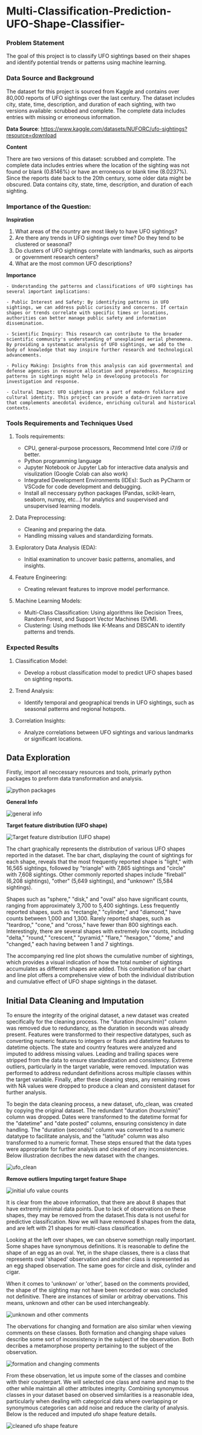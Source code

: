 # Multi-Classification-Prediction-UFO-Shape-Classifier-

### Problem Statement

The goal of this project is to classify UFO sightings based on their shapes and identify potential trends or patterns using machine learning.

### Data Source and Background

The dataset for this project is sourced from Kaggle and contains over 80,000 reports of UFO sightings over the last century. The dataset includes city, state, time, description, and duration of each sighting, with two versions available: scrubbed and complete. The complete data includes entries with missing or erroneous information.

**Data Source**: https://www.kaggle.com/datasets/NUFORC/ufo-sightings?resource=download

**Content**

There are two versions of this dataset: scrubbed and complete. The complete data includes entries where the location of the sighting was not found or blank (0.8146%) or have an erroneous or blank time (8.0237%). Since the reports date back to the 20th century, some older data might be obscured. Data contains city, state, time, description, and duration of each sighting.

### Importance of the Question:

**Inspiration**

1. What areas of the country are most likely to have UFO sightings?
2. Are there any trends in UFO sightings over time? Do they tend to be clustered or seasonal?
3. Do clusters of UFO sightings correlate with landmarks, such as airports or government research centers?
4. What are the most common UFO descriptions?

**Importance**

    - Understanding the patterns and classifications of UFO sightings has several important implications:

    - Public Interest and Safety: By identifying patterns in UFO sightings, we can address public curiosity and concerns. If certain shapes or trends correlate with specific times or locations, authorities can better manage public safety and information dissemination.

    - Scientific Inquiry: This research can contribute to the broader scientific community's understanding of unexplained aerial phenomena. By providing a systematic analysis of UFO sightings, we add to the body of knowledge that may inspire further research and technological advancements.

    - Policy Making: Insights from this analysis can aid governmental and defense agencies in resource allocation and preparedness. Recognizing patterns in sightings might help in developing protocols for investigation and response.

    - Cultural Impact: UFO sightings are a part of modern folklore and cultural identity. This project can provide a data-driven narrative that complements anecdotal evidence, enriching cultural and historical contexts.


### Tools Requirements and Techniques Used

1. Tools requirements:
    - CPU, general-purpose processors, Recommend Intel core i7/i9 or better. 
    - Python programming language 
    - Jupyter Notebook  or Jupyter Lab for interactive data analysis and visulization (Google Colab can also work)
    - Integrated Development Environments (IDEs): Such as PyCharm or VSCode for code development and debugging.
    - Install all neccessary python packages (Pandas, scikit-learn, seaborn, numpy, etc...) for analytics and suupervised and unsupervised learning models. 

2. Data Preprocessing:
    - Cleaning and preparing the data.
    - Handling missing values and standardizing formats.

3. Exploratory Data Analysis (EDA):
    - Initial examination to uncover basic patterns, anomalies, and insights.

4. Feature Engineering:
    - Creating relevant features to improve model performance.

5. Machine Learning Models:
    - Multi-Class Classification: Using algorithms like Decision Trees, Random Forest, and Support Vector Machines (SVM).
    - Clustering: Using methods like K-Means and DBSCAN to identify patterns and trends.


### Expected Results

1. Classification Model:
    - Develop a robust classification model to predict UFO shapes based on sighting reports.

2. Trend Analysis:
    - Identify temporal and geographical trends in UFO sightings, such as seasonal patterns and regional hotspots.

3. Correlation Insights:
    - Analyze correlations between UFO sightings and various landmarks or significant locations.


## Data Exploration

Firstly, import all neccessary resources and tools, primarly python packages to preform data transformation and analysis. 

![python packages](./Images/Python%20packages.png)


**General Info** 

![general info](./Images/df.info.png)

**Target feature distribution (UFO shape)**

![Target feature distribution (UFO shape)](./Images/Target%20feature%20distribution%20(UFO%20shape).png)

The chart graphically represents the distribution of various UFO shapes reported in the dataset. The bar chart, displaying the count of sightings for each shape, reveals that the most frequently reported shape is "light," with 16,565 sightings, followed by "triangle" with 7,865 sightings and "circle" with 7,608 sightings. Other commonly reported shapes include "fireball" (6,208 sightings), "other" (5,649 sightings), and "unknown" (5,584 sightings). 

Shapes such as "sphere," "disk," and "oval" also have significant counts, ranging from approximately 3,700 to 5,400 sightings. Less frequently reported shapes, such as "rectangle," "cylinder," and "diamond," have counts between 1,000 and 1,300. Rarely reported shapes, such as "teardrop," "cone," and "cross," have fewer than 800 sightings each. Interestingly, there are several shapes with extremely low counts, including "delta," "round," "crescent," "pyramid," "flare," "hexagon," "dome," and "changed," each having between 1 and 7 sightings.

The accompanying red line plot shows the cumulative number of sightings, which provides a visual indication of how the total number of sightings accumulates as different shapes are added. This combination of bar chart and line plot offers a comprehensive view of both the individual distribution and cumulative effect of UFO shape sightings in the dataset.


## Initial Data Cleaning and Imputation

To ensure the integrity of the original dataset, a new dataset was created specifically for the cleaning process. The "duration (hours/min)" column was removed due to redundancy, as the duration in seconds was already present. Features were transformed to their respective datatypes, such as converting numeric features to integers or floats and datetime features to datetime objects. The state and country features were analyzed and imputed to address missing values. Leading and trailing spaces were stripped from the data to ensure standardization and consistency. Extreme outliers, particularly in the target variable, were removed. Imputation was performed to address redundant definitions across multiple classes within the target variable. Finally, after these cleaning steps, any remaining rows with NA values were dropped to produce a clean and consistent dataset for further analysis.

To begin the data cleaning process, a new dataset, ufo_clean, was created by copying the original dataset. The redundant "duration (hours/min)" column was dropped. Dates were transformed to the datetime format for the "datetime" and "date posted" columns, ensuring consistency in date handling. The "duration (seconds)" column was converted to a numeric datatype to facilitate analysis, and the "latitude" column was also transformed to a numeric format. These steps ensured that the data types were appropriate for further analysis and cleaned of any inconsistencies. Below illustration decribes the new dataset with the changes.

![ufo_clean](./Images/ufo_clean.png)

**Remove outliers Imputing target feature Shape**

![initial ufo value counts](./Images/ufo_initial%20value%20counts.png)

It is clear from the above information, that there are about 8 shapes that have extremly minimal data points. Due to lack of observations on these shapes, they may be removed from the dataset.This data is not useful for predictive classification. Now we will have removed 8 shapes from the data, and are left with 21 shapes for multi-class classification.

Looking at the left over shapes, we can observe somethign really important. Some shapes have synonymous definitions. It is reasonable to define the shape of an egg as an oval. Yet, in the shape classes, there is a class that represents oval 'shaped' observation and another class is represented as an egg shaped observation. The same goes for circle and disk, cylinder and cigar. 

When it comes to 'unknown' or 'other', based on the comments provided, the shape of the sighting may not have been recorded or was concluded not definitive. There are instances of similar or arbitray obervations. This means, unknown and other can be used interchangeably.

![unknown and other comments](./Images/unkown%20and%20other%20comments.png)

The obervations for changing and formation are also similar when viewing comments on these classes. Both formation and changing shape values describe some sort of inconsistency in the subject of the observation. Both decribes a metamorphose property pertaining to the subject of the observation.

![formation and changing comments](./Images/formation%20and%20changing%20comments.png)

From these observation, let us impute some of the classes and combine with their counterpart. We will selected one class and name and map to the other while maintain all other attributes integrity. Combining synonymous classes in your dataset based on observed similarities is a reasonable idea, particularly when dealing with categorical data where overlapping or synonymous categories can add noise and reduce the clarity of analysis. Below is the reduced and imputed ufo shape feature details.

![cleaned ufo shape feature](./Images/cleaned%20ufo%20shape%20feature.png)








